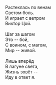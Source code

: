 Растеклась по венам<br />
Светом боль.<br />
И играет с ветром<br />
Виктор Цой.<br />
<br />
Шаг за шагом<br />
Это -- бой,<br />
С воином, с магом,<br />
Мир -- живой.<br />
<br />
Лишь вперёд<br />
В лагуне света,<br />
Жизнь зовёт --<br />
Иду в ответ я.